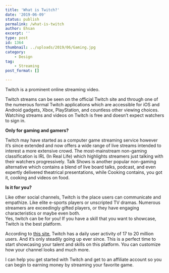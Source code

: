 ```yaml
---
title: 'What is Twitch?'
date: '2019-06-09'
status: publish
permalink: /what-is-twitch
author: Ehsan
excerpt: ''
type: post
id: 1364
thumbnail: ../uploads/2019/06/Gaming.jpg
category:
    - Design
tag:
    - Streaming
post_format: []

---
```

Twitch is a prominent online streaming video.

Twitch streams can be seen on the official Twitch site and through one of the numerous formal Twitch applications which are accessible for iOS and Android gadgets, Xbox, PlayStation, and countless other viewing choices. Watching streams and videos on Twitch is free and doesn’t expect watchers to sign in.

**Only for gaming and gamers?**

Twitch may have started as a computer game streaming service however it’s since extended and now offers a wide range of live streams intended to interest a more extensive crowd. The most-mainstream non-gaming classification is IRL (In Real Life) which highlights streamers just talking with their watchers progressively. Talk Shows is another popular non-gaming alternative which contains a blend of live board talks, podcast, and even expertly delivered theatrical presentations, while Cooking contains, you got it, cooking and videos on food.

**Is it for you?**

Like other social channels, Twitch is the place users can communicate and empathize. Like elite e-sports players or unscripted TV dramas. Numerous streamers are exceedingly gifted players, or they have engaging characteristics or maybe even both.  
Yes, twitch can be for you! If you have a skill that you want to showcase, Twitch is the best platform.

According to [this site](http://www.businessofapps.com/data/twitch-statistics/), Twitch has a daily user activity of 17 to 20 million users. And it’s only steadily going up ever since. This is a perfect time to start showcasing your talent and skills on this platform. You can customize how your channel looks and much more.

I can help you get started with Twitch and get to an affiliate account so you can begin to earning money by streaming your favorite game.